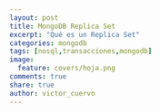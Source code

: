 ```yaml
---
layout: post
title: MongoDB Replica Set
excerpt: "Qué es un Replica Set"
categories: mongodb
tags: [nosql,transacciones,mongodb]
image:
  feature: covers/hoja.png
comments: true
share: true
author: victor_cuervo
---
```



[NoSQL]: {{site.url}}/nosql/bd-nosql/
[MongoDB]:  {{site.url}}/mongodb/
